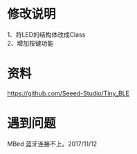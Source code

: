 # 修改说明  
1、将LED的结构体改成Class  
2、增加按键功能  
# 资料    
https://github.com/Seeed-Studio/Tiny_BLE  
# 遇到问题  
MBed 蓝牙连接不上。2017/11/12